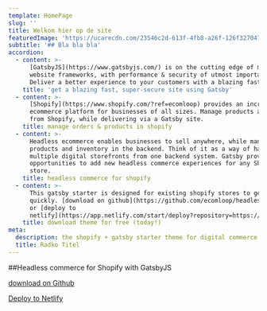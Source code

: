 ```yaml
---
template: HomePage
slug: ''
title: Welkom hier op de site
featuredImage: 'https://ucarecdn.com/23546c2d-613f-4fb8-a26f-126f3270472b/'
subtitle: '## Bla bla bla'
accordion:
  - content: >-
      [GatsbyJS](https://www.gatsbyjs.com/) is on the cutting edge of modern
      website frameworks, with performance & security of utmost importance.
      Deliver a better experience to your customers with a blazing fast site.
    title: 'get a blazing fast, super-secure site using Gatsby'
  - content: >-
      [Shopify](https://www.shopify.com/?ref=ecomloop) provides an incredible
      ecommerce platform for businesses of all sizes. Manage products and orders
      from Shopify, while delivering via a Gatsby site.
    title: manage orders & products in shopify
  - content: >-
      Headless ecommerce enables businesses to sell anywhere, while managing
      products and inventory in the backend. Think of it as a way of having
      multiple digital storefronts from one backend system. Gatsby provides
      opportunities to add new headless commerce experiences for any Shopify
      store.
    title: headless commerce for shopify
  - content: >-
      This gatsby starter is designed for existing shopify stores to get started
      quickly. [download on github](https://github.com/ecomloop/headless-starter
      or [deploy to
      netlify](https://app.netlify.com/start/deploy?repository=https://github.com/ecomloop/headless-starter)
    title: download theme for free (today!)
meta:
  description: the shopify + gatsby starter theme for digital commerce
  title: Radko Titel
---
```



##Headless commerce for Shopify with GatsbyJS

<a href="https://github.com/ecomloop/headless-starter" target="_blank" aria-label="Fork ecomloop/headless on GitHub" class="Nav--CTA">download on Github</a>

<a href="https://app.netlify.com/start/deploy?repository=https://github.com/ecomloop/headless-starter" target="_blank" aria-label="Fork ecomloop/headless on GitHub" class="Nav--CTA">Deploy to Netlify</a>
